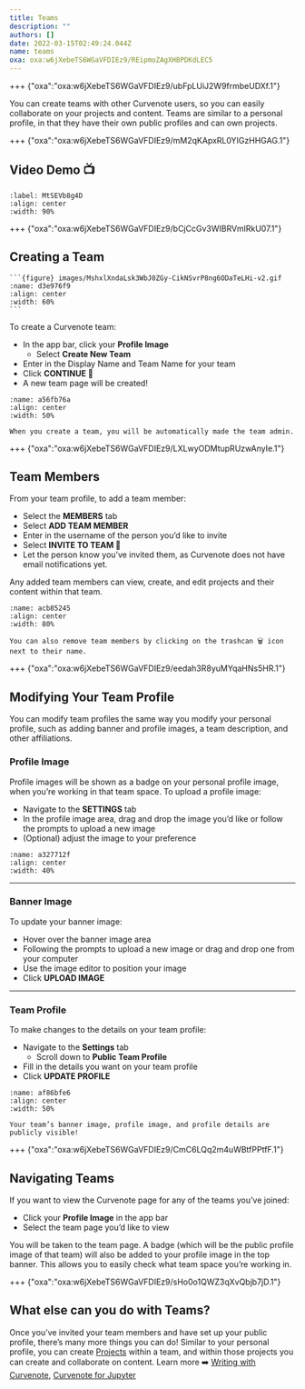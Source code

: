 ```yaml
---
title: Teams
description: ""
authors: []
date: 2022-03-15T02:49:24.044Z
name: teams
oxa: oxa:w6jXebeTS6WGaVFDIEz9/REipmoZAgXHBPDKdLEC5
---
```


+++ {"oxa":"oxa:w6jXebeTS6WGaVFDIEz9/ubFpLUiJ2W9frmbeUDXf.1"}

You can create teams with other Curvenote users, so you can easily collaborate on your projects and content. Teams are similar to a personal profile, in that they have their own public profiles and can own projects.

+++ {"oxa":"oxa:w6jXebeTS6WGaVFDIEz9/mM2qKApxRL0YIGzHHGAG.1"}

## Video Demo 📺

```{iframe} https://www.loom.com/embed/270462a83e03405a813fa7fefd2c1a20
:label: MtSEVb8g4D
:align: center
:width: 90%
```

+++ {"oxa":"oxa:w6jXebeTS6WGaVFDIEz9/bCjCcGv3WIBRVmlRkU07.1"}

## Creating a Team

````{margin}
```{figure} images/MshxlXndaLsk3WbJ0ZGy-CikNSvrP8ng6ODaTeLHi-v2.gif
:name: d3e976f9
:align: center
:width: 60%
```

````

To create a Curvenote team:

- In the app bar, click your **Profile Image**
  - Select **Create New Team**
- Enter in the Display Name and Team Name for your team
- Click **CONTINUE 🚀**
- A new team page will be created!

```{figure} images/MshxlXndaLsk3WbJ0ZGy-lWDGADTb743zXUaNfUsr-v2.png
:name: a56fb76a
:align: center
:width: 50%
```

````{warning}
When you create a team, you will be automatically made the team admin.

````

+++ {"oxa":"oxa:w6jXebeTS6WGaVFDIEz9/LXLwyODMtupRUzwAnyIe.1"}

## Team Members

From your team profile, to add a team member:

- Select the **MEMBERS** tab
- Select **ADD TEAM MEMBER**
- Enter in the username of the person you’d like to invite
- Select **INVITE TO TEAM 🤝**
- Let the person know you’ve invited them, as Curvenote does not have email notifications yet.

Any added team members can view, create, and edit projects and their content within that team.

```{figure} images/MshxlXndaLsk3WbJ0ZGy-iuYTk8ZTIDHMGh8Oa0D8-v2.gif
:name: acb85245
:align: center
:width: 80%
```

````{warning}
You can also remove team members by clicking on the trashcan 🗑️ icon next to their name.

````

+++ {"oxa":"oxa:w6jXebeTS6WGaVFDIEz9/eedah3R8yuMYqaHNs5HR.1"}

## Modifying Your Team Profile

You can modify team profiles the same way you modify your personal profile, such as adding banner and profile images, a team description, and other affiliations.

### Profile Image

Profile images will be shown as a badge on your personal profile image, when you’re working in that team space. To upload a profile image:

- Navigate to the **SETTINGS** tab
- In the profile image area, drag and drop the image you’d like or follow the prompts to upload a new image
- (Optional) adjust the image to your preference

```{figure} images/MshxlXndaLsk3WbJ0ZGy-WFz7GdbOXwfnKxnmunYq-v2.gif
:name: a327712f
:align: center
:width: 40%
```

---

### Banner Image

To update your banner image:

- Hover over the banner image area
- Following the prompts to upload a new image or drag and drop one from your computer
- Use the image editor to position your image
- Click **UPLOAD IMAGE**

---

### Team Profile

To make changes to the details on your team profile:

- Navigate to the **Settings** tab
  - Scroll down to **Public Team Profile**
- Fill in the details you want on your team profile
- Click **UPDATE PROFILE**

```{figure} images/MshxlXndaLsk3WbJ0ZGy-E5PqoHssivmu8Pt8Smnj-v2.png
:name: af86bfe6
:align: center
:width: 50%
```

````{warning}
Your team’s banner image, profile image, and profile details are publicly visible!

````

+++ {"oxa":"oxa:w6jXebeTS6WGaVFDIEz9/CmC6LQq2m4uWBtfPPtfF.1"}

## Navigating Teams

If you want to view the Curvenote page for any of the teams you’ve joined:

- Click your **Profile Image** in the app bar
- Select the team page you’d like to view

You will be taken to the team page. A badge (which will be the public profile image of that team) will also be added to your profile image in the top banner. This allows you to easily check what team space you’re working in.

+++ {"oxa":"oxa:w6jXebeTS6WGaVFDIEz9/sHo0o1QWZ3qXvQbjb7jD.1"}

## What else can you do with Teams?

Once you’ve invited your team members and have set up your public profile, there’s many more things you can do! Similar to your personal profile, you can create [Projects](oxa:w6jXebeTS6WGaVFDIEz9/9d32qzwBWH2BsgNBGwEP "Projects") within a team, and within those projects you can create and collaborate on content. Learn more ➡️ [Writing with Curvenote](oxa:MshxlXndaLsk3WbJ0ZGy/hKsOALgkUajnIvKepSy6 "Writing with Curvenote"), [Curvenote for Jupyter](oxa:MshxlXndaLsk3WbJ0ZGy/7ydSovyXvbOtuEVfcwYs "Curvenote for Jupyter")

